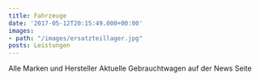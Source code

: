 ```yaml
---
title: Fahrzeuge
date: '2017-05-12T20:15:49.000+00:00'
images:
- path: "/images/ersatzteillager.jpg"
posts: Leistungen
---
```


Alle Marken und Hersteller Aktuelle Gebrauchtwagen auf der News Seite
